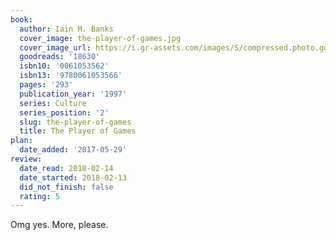 ```yaml
---
book:
  author: Iain M. Banks
  cover_image: the-player-of-games.jpg
  cover_image_url: https://i.gr-assets.com/images/S/compressed.photo.goodreads.com/books/1386922873l/18630.jpg
  goodreads: '18630'
  isbn10: '0061053562'
  isbn13: '9780061053566'
  pages: '293'
  publication_year: '1997'
  series: Culture
  series_position: '2'
  slug: the-player-of-games
  title: The Player of Games
plan:
  date_added: '2017-05-29'
review:
  date_read: 2018-02-14
  date_started: 2018-02-13
  did_not_finish: false
  rating: 5
---
```


Omg yes. More, please.
